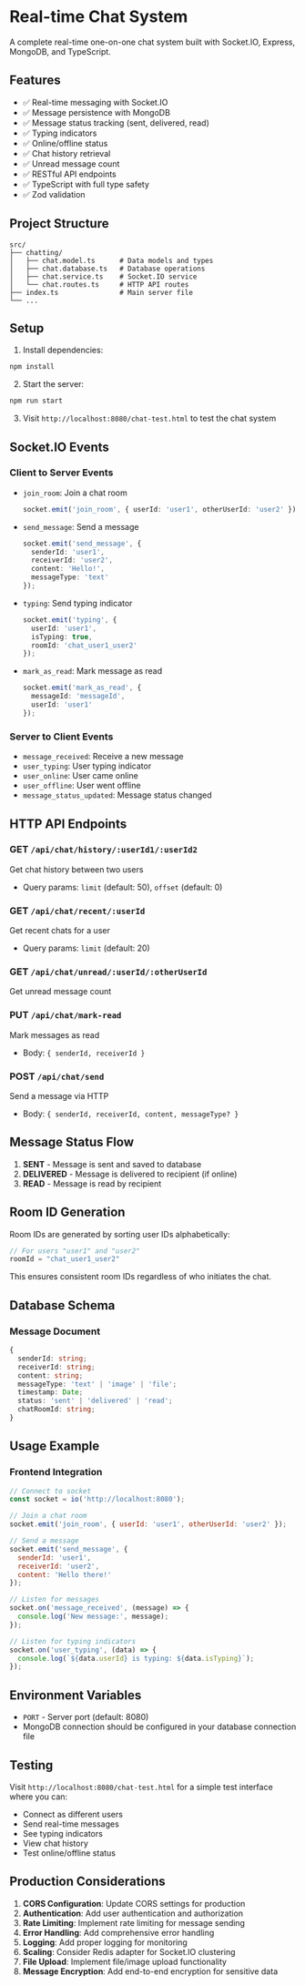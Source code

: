 # Real-time Chat System

A complete real-time one-on-one chat system built with Socket.IO, Express, MongoDB, and TypeScript.

## Features

- ✅ Real-time messaging with Socket.IO
- ✅ Message persistence with MongoDB
- ✅ Message status tracking (sent, delivered, read)
- ✅ Typing indicators
- ✅ Online/offline status
- ✅ Chat history retrieval
- ✅ Unread message count
- ✅ RESTful API endpoints
- ✅ TypeScript with full type safety
- ✅ Zod validation

## Project Structure

```
src/
├── chatting/
│   ├── chat.model.ts      # Data models and types
│   ├── chat.database.ts   # Database operations
│   ├── chat.service.ts    # Socket.IO service
│   └── chat.routes.ts     # HTTP API routes
├── index.ts               # Main server file
└── ...
```

## Setup

1. Install dependencies:
```bash
npm install
```

2. Start the server:
```bash
npm run start
```

3. Visit `http://localhost:8080/chat-test.html` to test the chat system

## Socket.IO Events

### Client to Server Events

- `join_room`: Join a chat room
  ```typescript
  socket.emit('join_room', { userId: 'user1', otherUserId: 'user2' });
  ```

- `send_message`: Send a message
  ```typescript
  socket.emit('send_message', {
    senderId: 'user1',
    receiverId: 'user2',
    content: 'Hello!',
    messageType: 'text'
  });
  ```

- `typing`: Send typing indicator
  ```typescript
  socket.emit('typing', {
    userId: 'user1',
    isTyping: true,
    roomId: 'chat_user1_user2'
  });
  ```

- `mark_as_read`: Mark message as read
  ```typescript
  socket.emit('mark_as_read', {
    messageId: 'messageId',
    userId: 'user1'
  });
  ```

### Server to Client Events

- `message_received`: Receive a new message
- `user_typing`: User typing indicator
- `user_online`: User came online
- `user_offline`: User went offline
- `message_status_updated`: Message status changed

## HTTP API Endpoints

### GET `/api/chat/history/:userId1/:userId2`
Get chat history between two users
- Query params: `limit` (default: 50), `offset` (default: 0)

### GET `/api/chat/recent/:userId`
Get recent chats for a user
- Query params: `limit` (default: 20)

### GET `/api/chat/unread/:userId/:otherUserId`
Get unread message count

### PUT `/api/chat/mark-read`
Mark messages as read
- Body: `{ senderId, receiverId }`

### POST `/api/chat/send`
Send a message via HTTP
- Body: `{ senderId, receiverId, content, messageType? }`

## Message Status Flow

1. **SENT** - Message is sent and saved to database
2. **DELIVERED** - Message is delivered to recipient (if online)
3. **READ** - Message is read by recipient

## Room ID Generation

Room IDs are generated by sorting user IDs alphabetically:
```typescript
// For users "user1" and "user2"
roomId = "chat_user1_user2"
```

This ensures consistent room IDs regardless of who initiates the chat.

## Database Schema

### Message Document
```typescript
{
  senderId: string;
  receiverId: string;
  content: string;
  messageType: 'text' | 'image' | 'file';
  timestamp: Date;
  status: 'sent' | 'delivered' | 'read';
  chatRoomId: string;
}
```

## Usage Example

### Frontend Integration

```javascript
// Connect to socket
const socket = io('http://localhost:8080');

// Join a chat room
socket.emit('join_room', { userId: 'user1', otherUserId: 'user2' });

// Send a message
socket.emit('send_message', {
  senderId: 'user1',
  receiverId: 'user2',
  content: 'Hello there!'
});

// Listen for messages
socket.on('message_received', (message) => {
  console.log('New message:', message);
});

// Listen for typing indicators
socket.on('user_typing', (data) => {
  console.log(`${data.userId} is typing: ${data.isTyping}`);
});
```

## Environment Variables

- `PORT` - Server port (default: 8080)
- MongoDB connection should be configured in your database connection file

## Testing

Visit `http://localhost:8080/chat-test.html` for a simple test interface where you can:
- Connect as different users
- Send real-time messages
- See typing indicators
- View chat history
- Test online/offline status

## Production Considerations

1. **CORS Configuration**: Update CORS settings for production
2. **Authentication**: Add user authentication and authorization
3. **Rate Limiting**: Implement rate limiting for message sending
4. **Error Handling**: Add comprehensive error handling
5. **Logging**: Add proper logging for monitoring
6. **Scaling**: Consider Redis adapter for Socket.IO clustering
7. **File Upload**: Implement file/image upload functionality
8. **Message Encryption**: Add end-to-end encryption for sensitive data
